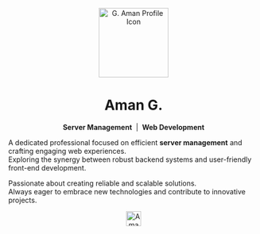 
<p align="center">
  <img src="https://static.amang.in/icon.png" alt="G. Aman Profile Icon" width="140" height="140" />
</p>
<h1 align="center">Aman G.</h1>

<p align="center">
  <strong>Server Management</strong> &nbsp;|&nbsp; <strong>Web Development</strong>
</p>

<p align="left">
  A dedicated professional focused on efficient <strong>server management</strong> and crafting engaging web experiences.<br>
  Exploring the synergy between robust backend systems and user-friendly front-end development.
</p>

<p align="left">
  Passionate about creating reliable and scalable solutions.<br>
  Always eager to embrace new technologies and contribute to innovative projects.
</p>


<p align="center">
  <img src="https://static.amang.in/logo.png" alt="Amang.in Logo" height="30" />
</p>
